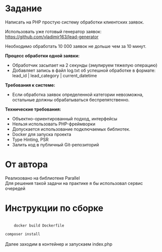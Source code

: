 <h1>Задание</h1>
Написать на PHP простую систему обработки клиентских заявок.

Использовать уже готовый генератор заявок:
https://github.com/vladimir163/lead-generator

Необходимо обработать 10 000 заявок не дольше чем за 10 минут.

<b>Процесс обработки одной заявки:</b>
<ul>
<li>Обработчик засыпает на 2 секунды (эмулируем тяжелую операцию)</li>
<li>Добавляет запись в файл log.txt об успешной обработке в формате:<br />
lead_id | lead_category | current_datetime</li>
</ul>

<b>Требования к системе:</b>
<ul>
<li>Если обработка заявок определенной категории невозможна, остальные должны обрабатываться беспрепятственно.</li>
</ul>


<b>Технические требования:</b>
<ul>
<li>Объектно-ориентированный подход, интерфейсы</li>
<li>Нельзя использовать PHP-фреймворки</li>
<li>Допускается использование подключаемых библиотек.</li>
<li>Docker для запуска проекта</li>
<li>Type Hinting, PSR</li>
<li>Залить код в публичный Git-репозиторий</li>
</ul>

<h1>От автора</h1>
Реализовано на библиотеке Parallel<br />
Для решения такой задачи на практике я бы использовал сервис очередей

<h1>Инструкции по сборке</h1>
<code>
    docker build Dockerfile
</code>
<code>
composer install
</code>
<br />
Далее заходим в контейнер и запускаем index.php